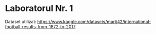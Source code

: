 # Laboratorul Nr. 1

Dataset utilizat: https://www.kaggle.com/datasets/martj42/international-football-results-from-1872-to-2017


